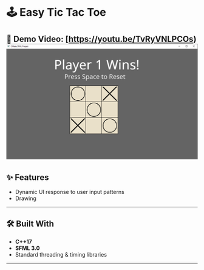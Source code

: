 # 🕹️ Easy Tic Tac Toe

🎥 **Demo Video**: [https://youtu.be/TvRyVNLPCOs)
![UI Preview](showcase.png)
---

## ✨ Features

- Dynamic UI response to user input patterns
- Drawing

---

## 🛠 Built With

- **C++17**  
- **SFML 3.0**  
- Standard threading & timing libraries

---
